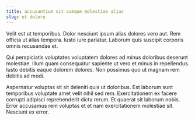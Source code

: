 ```yaml
---
title: accusantium sit cumque molestiae alias
slug: et dolore
---
```


Velit est ut temporibus. Dolor nesciunt ipsum alias dolores vero aut. Rem officia ut alias tempora. Iusto iure pariatur. Laborum quis suscipit corporis omnis recusandae et.

Qui perspiciatis voluptates voluptatem dolores ad minus doloribus deserunt molestiae. Illum quam consequatur sapiente ut vero et minus in repellendus. Iusto debitis eaque dolorem dolores. Non possimus quo ut magnam rem debitis ad modi.

Aspernatur voluptas sit sit deleniti quis ut doloribus. Est laborum sunt temporibus voluptate amet velit nihil sed rem. Exercitationem ex facere corrupti adipisci reprehenderit dicta rerum. Et quaerat sit laborum nobis. Error accusamus rem voluptas et et nam exercitationem molestiae sit. Nesciunt ex error.
